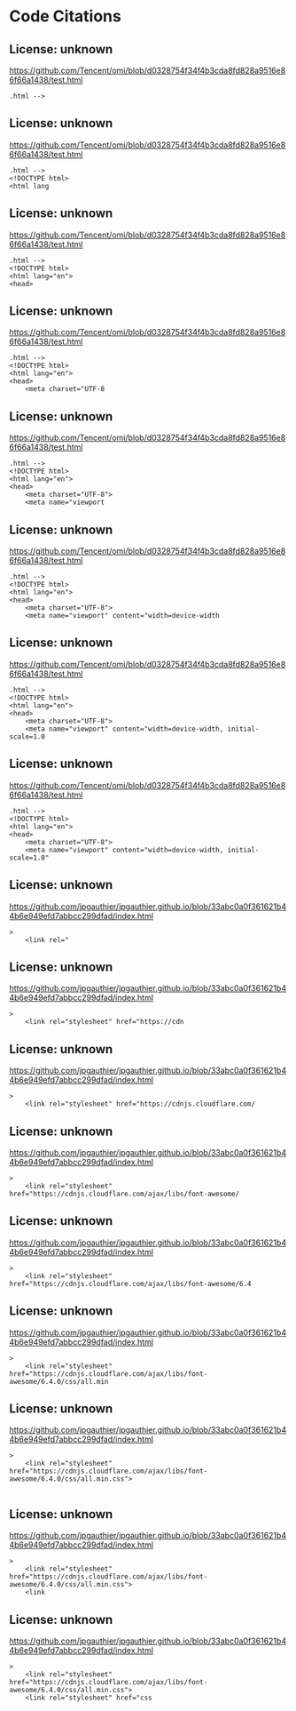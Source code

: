 # Code Citations

## License: unknown
https://github.com/Tencent/omi/blob/d0328754f34f4b3cda8fd828a9516e86f66a1438/test.html

```
.html -->
```


## License: unknown
https://github.com/Tencent/omi/blob/d0328754f34f4b3cda8fd828a9516e86f66a1438/test.html

```
.html -->
<!DOCTYPE html>
<html lang
```


## License: unknown
https://github.com/Tencent/omi/blob/d0328754f34f4b3cda8fd828a9516e86f66a1438/test.html

```
.html -->
<!DOCTYPE html>
<html lang="en">
<head>
```


## License: unknown
https://github.com/Tencent/omi/blob/d0328754f34f4b3cda8fd828a9516e86f66a1438/test.html

```
.html -->
<!DOCTYPE html>
<html lang="en">
<head>
    <meta charset="UTF-8
```


## License: unknown
https://github.com/Tencent/omi/blob/d0328754f34f4b3cda8fd828a9516e86f66a1438/test.html

```
.html -->
<!DOCTYPE html>
<html lang="en">
<head>
    <meta charset="UTF-8">
    <meta name="viewport
```


## License: unknown
https://github.com/Tencent/omi/blob/d0328754f34f4b3cda8fd828a9516e86f66a1438/test.html

```
.html -->
<!DOCTYPE html>
<html lang="en">
<head>
    <meta charset="UTF-8">
    <meta name="viewport" content="width=device-width
```


## License: unknown
https://github.com/Tencent/omi/blob/d0328754f34f4b3cda8fd828a9516e86f66a1438/test.html

```
.html -->
<!DOCTYPE html>
<html lang="en">
<head>
    <meta charset="UTF-8">
    <meta name="viewport" content="width=device-width, initial-scale=1.0
```


## License: unknown
https://github.com/Tencent/omi/blob/d0328754f34f4b3cda8fd828a9516e86f66a1438/test.html

```
.html -->
<!DOCTYPE html>
<html lang="en">
<head>
    <meta charset="UTF-8">
    <meta name="viewport" content="width=device-width, initial-scale=1.0"
```


## License: unknown
https://github.com/jpgauthier/jpgauthier.github.io/blob/33abc0a0f361621b44b6e949efd7abbcc299dfad/index.html

```
>
    <link rel="
```


## License: unknown
https://github.com/jpgauthier/jpgauthier.github.io/blob/33abc0a0f361621b44b6e949efd7abbcc299dfad/index.html

```
>
    <link rel="stylesheet" href="https://cdn
```


## License: unknown
https://github.com/jpgauthier/jpgauthier.github.io/blob/33abc0a0f361621b44b6e949efd7abbcc299dfad/index.html

```
>
    <link rel="stylesheet" href="https://cdnjs.cloudflare.com/
```


## License: unknown
https://github.com/jpgauthier/jpgauthier.github.io/blob/33abc0a0f361621b44b6e949efd7abbcc299dfad/index.html

```
>
    <link rel="stylesheet" href="https://cdnjs.cloudflare.com/ajax/libs/font-awesome/
```


## License: unknown
https://github.com/jpgauthier/jpgauthier.github.io/blob/33abc0a0f361621b44b6e949efd7abbcc299dfad/index.html

```
>
    <link rel="stylesheet" href="https://cdnjs.cloudflare.com/ajax/libs/font-awesome/6.4
```


## License: unknown
https://github.com/jpgauthier/jpgauthier.github.io/blob/33abc0a0f361621b44b6e949efd7abbcc299dfad/index.html

```
>
    <link rel="stylesheet" href="https://cdnjs.cloudflare.com/ajax/libs/font-awesome/6.4.0/css/all.min
```


## License: unknown
https://github.com/jpgauthier/jpgauthier.github.io/blob/33abc0a0f361621b44b6e949efd7abbcc299dfad/index.html

```
>
    <link rel="stylesheet" href="https://cdnjs.cloudflare.com/ajax/libs/font-awesome/6.4.0/css/all.min.css">
    
```


## License: unknown
https://github.com/jpgauthier/jpgauthier.github.io/blob/33abc0a0f361621b44b6e949efd7abbcc299dfad/index.html

```
>
    <link rel="stylesheet" href="https://cdnjs.cloudflare.com/ajax/libs/font-awesome/6.4.0/css/all.min.css">
    <link
```


## License: unknown
https://github.com/jpgauthier/jpgauthier.github.io/blob/33abc0a0f361621b44b6e949efd7abbcc299dfad/index.html

```
>
    <link rel="stylesheet" href="https://cdnjs.cloudflare.com/ajax/libs/font-awesome/6.4.0/css/all.min.css">
    <link rel="stylesheet" href="css
```

